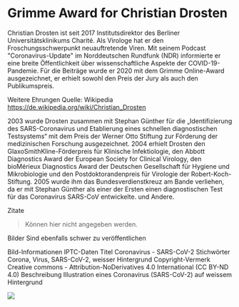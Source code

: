 # Grimme Award for Christian Drosten

Christian Drosten ist seit 2017 Institutsdirektor des Berliner Universitätsklinikums Charité. Als Virologe hat er den Froschungsschwerpunkt neuauftretende Viren. 
Mit seinem Podcast "Coronavirus-Update" im Norddeutschen Rundfunk (NDR) informierte er eine breite Öffentlichkeit über wissenschaftliche Aspekte der COVID-19-Pandemie. 
Für die Beiträge wurde er 2020 mit dem Grimme Online-Award ausgezeichnet, er erhielt sowohl den Preis der Jury als auch den Publikumspreis.

Weitere Ehrungen
Quelle: Wikipedia https://de.wikipedia.org/wiki/Christian_Drosten

2003 wurde Drosten zusammen mit Stephan Günther für die „Identifizierung des SARS-Coronavirus und Etablierung eines schnellen diagnostischen Testsystems“ 
     mit dem Preis der Werner Otto Stiftung zur Förderung der medizinischen Forschung ausgezeichnet.
2004 erhielt Drosten den GlaxoSmithKline-Förderpreis für Klinische Infektiologie, den Abbott Diagnostics Award der European Society for Clinical Virology, 
     den bioMérieux Diagnostics Award der Deutschen Gesellschaft für Hygiene und Mikrobiologie und den Postdoktorandenpreis für Virologie der Robert-Koch-Stiftung.
2005 wurde ihm das Bundesverdienstkreuz am Bande verliehen, da er mit Stephan Günther als einer der Ersten einen diagnostischen Test für das Coronavirus SARS-CoV 
     entwickelte.
und Andere.

Zitate
> Können hier nicht angegeben werden.

Bilder
Sind ebenfalls schwer zu veröffentlichen

Bild-Informationen
IPTC-Daten
Titel 				Coronavirus - SARS-CoV-2
Stichwörter			Corona, Virus, SARS-CoV-2, weisser Hintergrund
Copyright-Vermerk	Creative commons - Attribution-NoDerivatives 4.0 International (CC BY-ND 4.0)
Beschreibung		Illustration eines Coronavirus (SARS-CoV-2) auf weissem Hintergrund

<img src="http://www.medicalgraphics.de/kostenlose-bilder/erkrankungen/corona-virus-weisser-hintergrund.html"/> 
